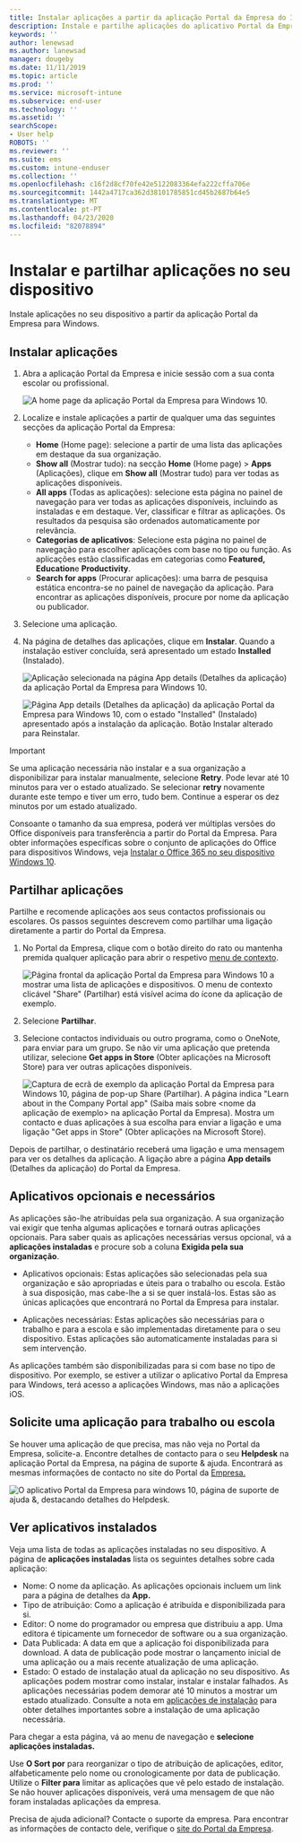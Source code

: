 ```yaml
---
title: Instalar aplicações a partir da aplicação Portal da Empresa do Intune para Windows
description: Instale e partilhe aplicações do aplicativo Portal da Empresa para Windows
keywords: ''
author: lenewsad
ms.author: lanewsad
manager: dougeby
ms.date: 11/11/2019
ms.topic: article
ms.prod: ''
ms.service: microsoft-intune
ms.subservice: end-user
ms.technology: ''
ms.assetid: ''
searchScope:
- User help
ROBOTS: ''
ms.reviewer: ''
ms.suite: ems
ms.custom: intune-enduser
ms.collection: ''
ms.openlocfilehash: c16f2d8cf70fe42e5122083364efa222cffa706e
ms.sourcegitcommit: 1442a4717ca362d38101785851cd45b2687b64e5
ms.translationtype: MT
ms.contentlocale: pt-PT
ms.lasthandoff: 04/23/2020
ms.locfileid: "82078894"
---
```

# <a name="install-and-share-apps-on-your-device"></a>Instalar e partilhar aplicações no seu dispositivo

Instale aplicações no seu dispositivo a partir da aplicação Portal da Empresa para Windows.

## <a name="install-apps"></a>Instalar aplicações

1. Abra a aplicação Portal da Empresa e inicie sessão com a sua conta escolar ou profissional.  

    ![A home page da aplicação Portal da Empresa para Windows 10.](./media/RS1_AppDetailsPage_Installed_03.png)
2. Localize e instale aplicações a partir de qualquer uma das seguintes secções da aplicação Portal da Empresa:  

    * **Home** (Home page): selecione a partir de uma lista das aplicações em destaque da sua organização.  
    * **Show all** (Mostrar tudo): na secção **Home** (Home page)  > **Apps** (Aplicações), clique em **Show all** (Mostrar tudo) para ver todas as aplicações disponíveis.  
    * **All apps** (Todas as aplicações): selecione esta página no painel de navegação para ver todas as aplicações disponíveis, incluindo as instaladas e em destaque. Ver, classificar e filtrar as aplicações. Os resultados da pesquisa são ordenados automaticamente por relevância.  
    * **Categorias de aplicativos**: Selecione esta página no painel de navegação para escolher aplicações com base no tipo ou função. As aplicações estão classificadas em categorias como **Featured,** **Education**e **Productivity**.  
    * **Search for apps** (Procurar aplicações): uma barra de pesquisa estática encontra-se no painel de navegação da aplicação. Para encontrar as aplicações disponíveis, procure por nome da aplicação ou publicador.  

3. Selecione uma aplicação.   
4. Na página de detalhes das aplicações, clique em **Instalar**. Quando a instalação estiver concluída, será apresentado um estado **Installed** (Instalado).  

    ![Aplicação selecionada na página App details (Detalhes da aplicação) da aplicação Portal da Empresa para Windows 10.](./media/RS1_AppDetailsPage_Installed_02.png)  
    
    ![Página App details (Detalhes da aplicação) da aplicação Portal da Empresa para Windows 10, com o estado "Installed" (Instalado) apresentado após a instalação da aplicação. Botão Instalar alterado para Reinstalar.](./media/RS1_AppDetailsPage_Installed_01.png)    

> [!IMPORTANT]
> Se uma aplicação necessária não instalar e a sua organização a disponibilizar para instalar manualmente, selecione **Retry**. Pode levar até 10 minutos para ver o estado atualizado. Se selecionar **retry** novamente durante este tempo e tiver um erro, tudo bem. Continue a esperar os dez minutos por um estado atualizado.   

Consoante o tamanho da sua empresa, poderá ver múltiplas versões do Office disponíveis para transferência a partir do Portal da Empresa. Para obter informações específicas sobre o conjunto de aplicações do Office para dispositivos Windows, veja [Instalar o Office 365 no seu dispositivo Windows 10](./install-office-windows.md).

## <a name="share-apps"></a>Partilhar aplicações  
Partilhe e recomende aplicações aos seus contactos profissionais ou escolares. Os passos seguintes descrevem como partilhar uma ligação diretamente a partir do Portal da Empresa.

1. No Portal da Empresa, clique com o botão direito do rato ou mantenha premida qualquer aplicação para abrir o respetivo [menu de contexto](https://docs.microsoft.com//windows/uwp/design/controls-and-patterns/menus).  

    ![Página frontal da aplicação Portal da Empresa para Windows 10 a mostrar uma lista de aplicações e dispositivos. O menu de contexto clicável "Share" (Partilhar) está visível acima do ícone da aplicação de exemplo. ](./media/1808_ShareContext_CP_Windows.png)  

2. Selecione **Partilhar**.
3. Selecione contactos individuais ou outro programa, como o OneNote, para enviar para um grupo. Se não vir uma aplicação que pretenda utilizar, selecione **Get apps in Store** (Obter aplicações na Microsoft Store) para ver outras aplicações disponíveis.  

    ![Captura de ecrã de exemplo da aplicação Portal da Empresa para Windows 10, página de pop-up Share (Partilhar). A página indica "Learn about <example app name> in the Company Portal app" (Saiba mais sobre <nome da aplicação de exemplo> na aplicação Portal da Empresa). Mostra um contacto e duas aplicações à sua escolha para enviar a ligação e uma ligação "Get apps in Store" (Obter aplicações na Microsoft Store). ](./media/1808_ShareApps_CP_Windows.png) 

Depois de partilhar, o destinatário receberá uma ligação e uma mensagem para ver os detalhes da aplicação. A ligação abre a página **App details** (Detalhes da aplicação) do Portal da Empresa. 

## <a name="optional-and-required-apps"></a>Aplicativos opcionais e necessários
As aplicações são-lhe atribuídas pela sua organização. A sua organização vai exigir que tenha algumas aplicações e tornará outras aplicações opcionais. Para saber quais as aplicações necessárias versus opcional, vá a **aplicações instaladas** e procure sob a coluna **Exigida pela sua organização**.  

* Aplicativos opcionais: Estas aplicações são selecionadas pela sua organização e são apropriadas e úteis para o trabalho ou escola. Estão à sua disposição, mas cabe-lhe a si se quer instalá-los. Estas são as únicas aplicações que encontrará no Portal da Empresa para instalar. 

* Aplicações necessárias: Estas aplicações são necessárias para o trabalho e para a escola e são implementadas diretamente para o seu dispositivo. Estas aplicações são automaticamente instaladas para si sem intervenção. 

As aplicações também são disponibilizadas para si com base no tipo de dispositivo. Por exemplo, se estiver a utilizar o aplicativo Portal da Empresa para Windows, terá acesso a aplicações Windows, mas não a aplicações iOS.

## <a name="request-an-app-for-work-or-school"></a>Solicite uma aplicação para trabalho ou escola  
Se houver uma aplicação de que precisa, mas não veja no Portal da Empresa, solicite-a. Encontre detalhes de contacto para o seu **Helpdesk** na aplicação Portal da Empresa, na página de suporte & ajuda. Encontrará as mesmas informações de contacto no site do Portal da [Empresa.](https://go.microsoft.com/fwlink/?linkid=2010980)    

  ![O aplicativo Portal da Empresa para windows 10, página de suporte de ajuda &, destacando detalhes do Helpdesk. ](./media/1812_UCP_Help_Support_helpdesk.png)  

## <a name="view-installed-apps"></a>Ver aplicativos instalados  
Veja uma lista de todas as aplicações instaladas no seu dispositivo. A página de **aplicações instaladas** lista os seguintes detalhes sobre cada aplicação:

* Nome: O nome da aplicação. As aplicações opcionais incluem um link para a página de detalhes da **App.**
* Tipo de atribuição: Como a aplicação é atribuída e disponibilizada para si. 
* Editor: O nome do programador ou empresa que distribuiu a app. Uma editora é tipicamente um fornecedor de software ou a sua organização.  
* Data Publicada: A data em que a aplicação foi disponibilizada para download. A data de publicação pode mostrar o lançamento inicial de uma aplicação ou a mais recente atualização de uma aplicação.
* Estado: O estado de instalação atual da aplicação no seu dispositivo. As aplicações podem mostrar como instalar, instalar e instalar falhados. As aplicações necessárias podem demorar até 10 minutos a mostrar um estado atualizado. Consulte a nota em [aplicações de instalação](#install-apps) para obter detalhes importantes sobre a instalação de uma aplicação necessária. 

Para chegar a esta página, vá ao menu de navegação e **selecione aplicações instaladas.**  


Use **O Sort por** para reorganizar o tipo de atribuição de aplicações, editor, alfabeticamente pelo nome ou cronologicamente por data de publicação. Utilize o **Filter para** limitar as aplicações que vê pelo estado de instalação.  Se não houver aplicações disponíveis, verá uma mensagem de que não foram instaladas aplicações da empresa.  

Precisa de ajuda adicional? Contacte o suporte da empresa. Para encontrar as informações de contacto dele, verifique o [site do Portal da Empresa](https://go.microsoft.com/fwlink/?linkid=2010980).  
